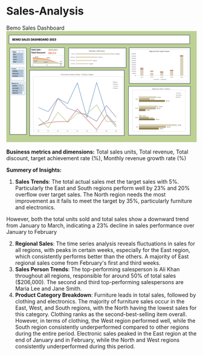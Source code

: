 # Sales-Analysis
Bemo Sales Dashboard
![Bemo](View/Bemo_sales.png)

**Business metrics and dimensions:** Total sales units, Total revenue, Total discount,
target achievement rate (%), Monthly revenue growth rate (%)

**Summery of Insights:**
1. **Sales Trends**: The total actual sales met the target sales with 5%. Particularly
the East and South regions perform well by 23% and 20% overflow over target
sales. The North region needs the most improvement as it fails to meet the
target by 35%, particularly furniture and electronics.

However, both the total units sold and total sales show a downward trend from
January to March, indicating a 23% decline in sales performance over January
to February

2. **Regional Sales**: The time series analysis reveals fluctuations in sales for all
regions, with peaks in certain weeks, especially for the East region, which
consistently performs better than the others. A majority of East regional sales
come from February's first and third weeks.
3. **Sales Person Trends**: The top-performing salesperson is Ali Khan throughout
all regions, responsible for around 50% of total sales ($206,000). The second
and third top-performing salespersons are Maria Lee and Jane Smith.
4. **Product Category Breakdown**: Furniture leads in total sales, followed by
clothing and electronics. The majority of furniture sales occur in the East, West,
and South regions, with the North having the lowest sales for this category.
Clothing ranks as the second-best-selling item overall. However, in terms of
clothing, the West region performed well, while the South region consistently
underperformed compared to other regions during the entire period.
Electronic sales peaked in the East region at the end of January and in
February, while the North and West regions consistently underperformed
during this period.
